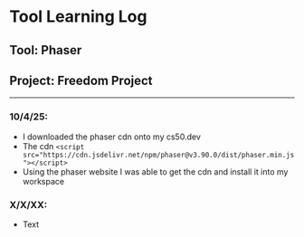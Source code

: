 # Tool Learning Log

## Tool: **Phaser**

## Project: **Freedom Project**

---

### 10/4/25:
* I downloaded the phaser cdn onto my cs50.dev
* The cdn `<script src="https://cdn.jsdelivr.net/npm/phaser@v3.90.0/dist/phaser.min.js"></script>`
* Using the phaser website I was able to get the cdn and install it into my workspace

### X/X/XX:
* Text


<!--
* Links you used today (websites, videos, etc)
* Things you tried, progress you made, etc
* Challenges, a-ha moments, etc
* Questions you still have
* What you're going to try next
-->
